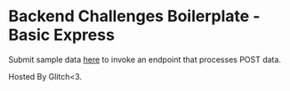 # Backend Challenges Boilerplate - Basic Express

Submit sample data [here](https://ancient-stitch.glitch.me/) to invoke an endpoint that processes POST data.

Hosted By Glitch<3.
